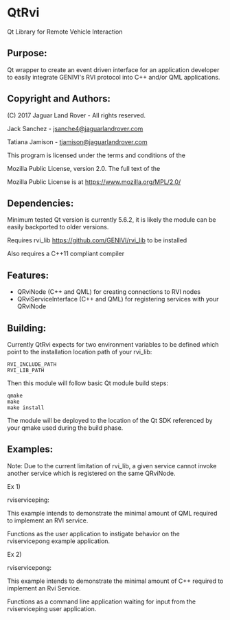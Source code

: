 # QtRvi
Qt Library for Remote Vehicle Interaction

Purpose:
-----------------
Qt wrapper to create an event driven interface for an application developer to easily integrate GENIVI's RVI protocol into C++ and/or QML applications.

Copyright and Authors:
----------------
(C) 2017 Jaguar Land Rover - All rights reserved.

Jack Sanchez - <jsanche4@jaguarlandrover.com>

Tatiana Jamison - <tjamison@jaguarlandrover.com>

This program is licensed under the terms and conditions of the

Mozilla Public License, version 2.0. The full text of the

Mozilla Public License is at https://www.mozilla.org/MPL/2.0/


Dependencies:
---------------
Minimum tested Qt version is currently 5.6.2, it is likely the module can be easily backported to older versions.

Requires rvi_lib <https://github.com/GENIVI/rvi_lib> to be installed

Also requires a C++11 compliant compiler


Features:
--------------
* QRviNode (C++ and QML) for creating connections to RVI nodes
* QRviServiceInterface (C++ and QML) for registering services with your QRviNode


Building:
---------------
Currently QtRvi expects for two environment variables to be defined which point to the installation location path of your rvi_lib:
```
RVI_INCLUDE_PATH
RVI_LIB_PATH
```

Then this module will follow basic Qt module build steps:
```
qmake
make
make install
```

The module will be deployed to the location of the Qt SDK referenced by your qmake used during the build phase.

Examples:
---------------
Note: Due to the current limitation of rvi_lib, a given service cannot invoke another service which is registered on the same QRviNode.

Ex 1)

rviserviceping:

This example intends to demonstrate the minimal amount of QML required to implement an RVI service.

Functions as the user application to instigate behavior on the rviservicepong example application.

Ex 2)

rviservicepong:

This example intends to demonstrate the minimal amount of C++ required to implement an Rvi Service.

Functions as a command line application waiting for input from the rviserviceping user application.
